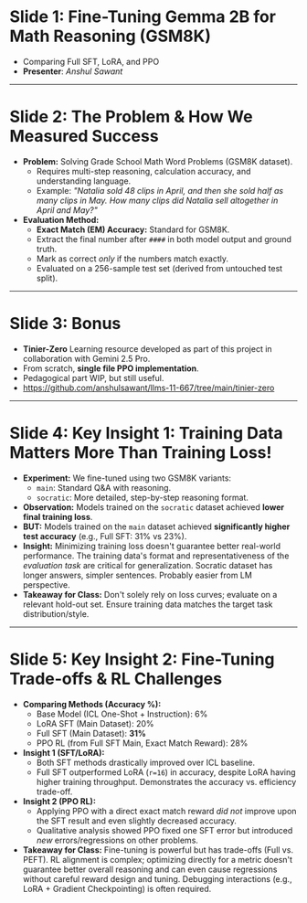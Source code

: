 # Slide 1: Fine-Tuning Gemma 2B for Math Reasoning (GSM8K)

* Comparing Full SFT, LoRA, and PPO
* **Presenter**: *Anshul Sawant* 

---

# Slide 2: The Problem & How We Measured Success

* **Problem:** Solving Grade School Math Word Problems (GSM8K dataset).
    * Requires multi-step reasoning, calculation accuracy, and understanding language.
    * Example: _"Natalia sold 48 clips in April, and then she sold half as many clips in May. How many clips did Natalia sell altogether in April and May?"_
* **Evaluation Method:**
    * **Exact Match (EM) Accuracy:** Standard for GSM8K.
    * Extract the final number after `####` in both model output and ground truth.
    * Mark as correct *only* if the numbers match exactly.
    * Evaluated on a 256-sample test set (derived from untouched test split).

---
# Slide 3: Bonus

* **Tinier-Zero** Learning resource developed as part of this project in collaboration with Gemini 2.5 Pro.
* From scratch, **single file PPO implementation**.
* Pedagogical part WIP, but still useful.
* https://github.com/anshulsawant/llms-11-667/tree/main/tinier-zero

---
# Slide 4: Key Insight 1: Training Data Matters More Than Training Loss!

* **Experiment:** We fine-tuned using two GSM8K variants:
    * `main`: Standard Q&A with reasoning.
    * `socratic`: More detailed, step-by-step reasoning format.
* **Observation:** Models trained on the `socratic` dataset achieved **lower final training loss**.
* **BUT:** Models trained on the `main` dataset achieved **significantly higher test accuracy** (e.g., Full SFT: 31% vs 23%).
* **Insight:** Minimizing training loss doesn't guarantee better real-world performance. The training data's format and representativeness of the *evaluation task* are critical for generalization. Socratic dataset has longer answers, simpler sentences. Probably easier from LM perspective.
* **Takeaway for Class:** Don't solely rely on loss curves; evaluate on a relevant hold-out set. Ensure training data matches the target task distribution/style.

---

# Slide 5: Key Insight 2: Fine-Tuning Trade-offs & RL Challenges

* **Comparing Methods (Accuracy %):**
    * Base Model (ICL One-Shot + Instruction): 6%
    * LoRA SFT (Main Dataset): 20%
    * Full SFT (Main Dataset): **31%**
    * PPO RL (from Full SFT Main, Exact Match Reward): 28%
* **Insight 1 (SFT/LoRA):**
    * Both SFT methods drastically improved over ICL baseline.
    * Full SFT outperformed LoRA (`r=16`) in accuracy, despite LoRA having higher training throughput. Demonstrates the accuracy vs. efficiency trade-off.
* **Insight 2 (PPO RL):**
    * Applying PPO with a direct exact match reward *did not* improve upon the SFT result and even slightly decreased accuracy.
    * Qualitative analysis showed PPO fixed one SFT error but introduced *new* errors/regressions on other problems.
* **Takeaway for Class:** Fine-tuning is powerful but has trade-offs (Full vs. PEFT). RL alignment is complex; optimizing directly for a metric doesn't guarantee better overall reasoning and can even cause regressions without careful reward design and tuning. Debugging interactions (e.g., LoRA + Gradient Checkpointing) is often required.
